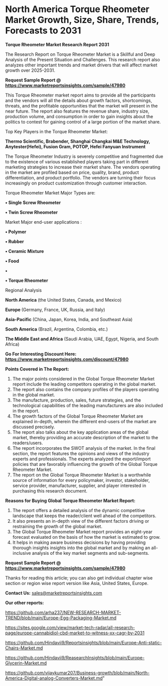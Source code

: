 # North America Torque Rheometer Market Growth, Size, Share, Trends, Forecasts to 2031

<strong>Torque Rheometer Market Research Report 2031</strong>

The Research Report on Torque Rheometer Market is a Skillful and Deep Analysis of the Present Situation and Challenges. This research report also analyzes other important trends and market drivers that will affect market growth over 2025-2031.

<strong>Request Sample Report @ <a href=https://www.marketreportsinsights.com/sample/47980>https://www.marketreportsinsights.com/sample/47980</a></strong>

This Torque Rheometer market report aims to provide all the participants and the vendors will all the details about growth factors, shortcomings, threats, and the profitable opportunities that the market will present in the near future. The report also features the revenue share, industry size, production volume, and consumption in order to gain insights about the politics to contest for gaining control of a large portion of the market share.

Top Key Players in the Torque Rheometer Market:

<strong>Thermo Scientific, Brabender, Shanghai Changkai M&E Technology, Anytester(Hefei), Fusion Gram, POTOP, Hefei Fanyuan Instrument</strong>

The Torque Rheometer Industry is severely competitive and fragmented due to the existence of various established players taking part in different marketing strategies to increase their market share. The vendors operating in the market are profiled based on price, quality, brand, product differentiation, and product portfolio. The vendors are turning their focus increasingly on product customization through customer interaction.

Torque Rheometer Market Major Types are:

<strong>•  Single Screw Rheometer

•  Twin Screw Rheometer</strong>

Market Major end-user applications :

<strong>•  Polymer

•  Rubber

•  Ceramic Mixture

•  Food

•  

•  Torque Rheometer</strong>

Regional Analysis

</u><strong><b>North America</b></strong> (the United States, Canada, and Mexico)

<strong><b>Europe </b></strong>(Germany, France, UK, Russia, and Italy)

<strong><b>Asia-Pacific</b></strong> (China, Japan, Korea, India, and Southeast Asia)

<strong><b>South America</b></strong> (Brazil, Argentina, Colombia, etc.)

<strong><b>The Middle East and Africa</b></strong> (Saudi Arabia, UAE, Egypt, Nigeria, and South Africa)

<strong>Go For Interesting Discount Here: <a href=https://www.marketreportsinsights.com/discount/47980>https://www.marketreportsinsights.com/discount/47980</a></strong>

<strong>Points Covered in The Report:</strong>
<ol>
  <li>The major points considered in the Global Torque Rheometer Market report include the leading competitors operating in the global market.</li>
  <li>The report also contains the company profiles of the players operating in the global market.</li>
  <li>The manufacture, production, sales, future strategies, and the technological capabilities of the leading manufacturers are also included in the report.</li>
  <li>The growth factors of the Global Torque Rheometer Market are explained in-depth, wherein the different end-users of the market are discussed precisely.</li>
  <li>The report also talks about the key application areas of the global market, thereby providing an accurate description of the market to the readers/users.</li>
  <li>The report incorporates the SWOT analysis of the market. In the final section, the report features the opinions and views of the industry experts and professionals. The experts analyzed the export/import policies that are favorably influencing the growth of the Global Torque Rheometer Market.</li>
  <li>The report on the Global Torque Rheometer Market is a worthwhile source of information for every policymaker, investor, stakeholder, service provider, manufacturer, supplier, and player interested in purchasing this research document.</li>
</ol>
<strong>Reasons for Buying Global Torque Rheometer Market Report:</strong>

<ol>
  <li>The report offers a detailed analysis of the dynamic competitive landscape that keeps the reader/client well ahead of the competitors.</li>
  <li>It also presents an in-depth view of the different factors driving or restraining the growth of the global market.</li>
  <li>The Global Torque Rheometer Market report provides an eight-year forecast evaluated on the basis of how the market is estimated to grow.</li>
  <li>It helps in making aware business decisions by having providing thorough insights insights into the global market and by making an all-inclusive analysis of the key market segments and sub-segments.</li>
</ol>
<strong>Request Sample Report @ <a href=https://www.marketreportsinsights.com/sample/47980>https://www.marketreportsinsights.com/sample/47980</a></strong>


Thanks for reading this article; you can also get individual chapter wise section or region wise report version like Asia, United States, Europe.

<strong>Contact Us:</strong>
sales@marketreportsinsights.com

<strong>Our other reports:</strong>

<a href=https://github.com/arha237/NEW-RESEARCH-MARKET-TREND/blob/main/Europe-Egg-Packaging-Market.md>https://github.com/arha237/NEW-RESEARCH-MARKET-TREND/blob/main/Europe-Egg-Packaging-Market.md</a>

<a href=https://sites.google.com/view/market-tech-radar/all-research-page/europe-cannabidiol-cbd-market-to-witness-xx-cagr-by-2031>https://sites.google.com/view/market-tech-radar/all-research-page/europe-cannabidiol-cbd-market-to-witness-xx-cagr-by-2031</a>

<a href=https://github.com/Hindavii9/Reportsinsights/blob/main/Europe-Anti-static-Chairs-Market.md>https://github.com/Hindavii9/Reportsinsights/blob/main/Europe-Anti-static-Chairs-Market.md</a>

<a href=https://github.com/Hindavii9/ReasearchInsights/blob/main/Europe-Glycerin-Market.md>https://github.com/Hindavii9/ReasearchInsights/blob/main/Europe-Glycerin-Market.md</a>

<a href=https://github.com/vijaykumar207/Business-growth/blob/main/North-America-Digital-analog-Converters-Market.md>https://github.com/vijaykumar207/Business-growth/blob/main/North-America-Digital-analog-Converters-Market.md</a>"
